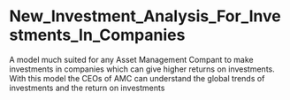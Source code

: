 # New_Investment_Analysis_For_Investments_In_Companies
A model much suited for any Asset Management Compant to make investments in companies which can give higher returns on investments. With this model the CEOs of AMC can understand the global trends of investments and the return on investments
